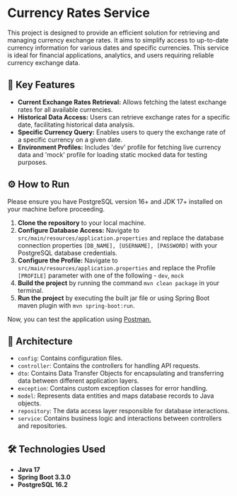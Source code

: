 # Currency Rates Service

This project is designed to provide an efficient solution for retrieving and managing currency exchange rates. 
It aims to simplify access to up-to-date currency information for various dates and specific currencies. 
This service is ideal for financial applications, analytics, and users requiring reliable currency exchange data.

## 🎯 Key Features

- **Current Exchange Rates Retrieval:** Allows fetching the latest exchange rates for all available currencies.
- **Historical Data Access:** Users can retrieve exchange rates for a specific date, facilitating historical data analysis.
- **Specific Currency Query:** Enables users to query the exchange rate of a specific currency on a given date.
- **Environment Profiles:** Includes 'dev' profile for fetching live currency data 
and 'mock' profile for loading static mocked data for testing purposes.

## ⚙️ How to Run

Please ensure you have PostgreSQL version 16+ and JDK 17+ installed on your machine before proceeding.

1. **Clone the repository** to your local machine.
2. **Configure Database Access:** Navigate to `src/main/resources/application.properties` 
and replace the database connection properties `[DB_NAME], [USERNAME], [PASSWORD]` with your PostgreSQL database credentials.
3. **Configure the Profile:** Navigate to `src/main/resources/application.properties`
and replace the Profile `[PROFILE]` parameter with one of the following - `dev`, `mock`
4. **Build the project** by running the command `mvn clean package` in your terminal.
5. **Run the project** by executing the built jar file or using Spring Boot maven plugin with `mvn spring-boot:run`.

Now, you can test the application using [Postman.](
https://www.postman.com/gooooodvin/workspace/public/collection/21990349-c3a45397-c87b-474c-be69-32a97a18261f?action=share&creator=21990349
)

## 📁 Architecture

- `config`: Contains configuration files.
- `controller`: Contains the controllers for handling API requests.
- `dto`: Contains Data Transfer Objects for encapsulating and transferring data between different application layers.
- `exception`: Contains custom exception classes for error handling.
- `model`: Represents data entities and maps database records to Java objects.
- `repository`: The data access layer responsible for database interactions.
- `service`: Contains business logic and interactions between controllers and repositories.

## 🛠 Technologies Used

- **Java 17**
- **Spring Boot 3.3.0**
- **PostgreSQL 16.2**
